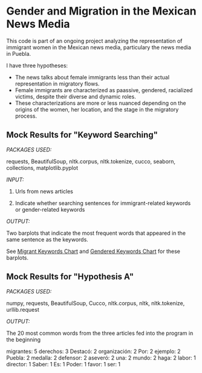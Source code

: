# Gender and Migration in the Mexican News Media

This code is part of an ongoing project analyzing the representation of immigrant women in the Mexican news media, particulary the news media in Puebla. 


I have three hypotheses: 

- The news talks about female immigrants less than their actual representation in migratory flows. 
- Female immigrants are characterized as paassive, gendered, racialized victims, despite their diverse and dynamic roles. 
- These characterizations are more or less nuanced depending on the origins of the women, her location, and the stage in the migratory process. 



## Mock Results for "Keyword Searching"

*PACKAGES USED:* 

requests, BeautifulSoup, nltk.corpus, nltk.tokenize, cucco, seaborn, collections, matplotlib.pyplot


*INPUT:* 

1) Urls from news articles

2) Indicate whether searching sentences for immigrant-related keywords or gender-related keywords


*OUTPUT:*

Two barplots that indicate the most frequent words that appeared in the same sentence as the keywords. 

See [Migrant Keywords Chart](https://github.com/khahnmad/Gender-and-Migration-in-the-Mexican-News-Media/blob/master/Migrant%20Keywords%20Chart.png) and [Gendered Keywords Chart](https://github.com/khahnmad/Gender-and-Migration-in-the-Mexican-News-Media/blob/master/Gendered%20Keywords%20Chart.png) for these barplots. 



## Mock Results for "Hypothesis A"

*PACKAGES USED:*  

numpy, requests, BeautifulSoup, Cucco, nltk.corpus, nltk, nltk.tokenize, urllib.request

*OUTPUT:*

The 20 most common words from the three articles fed into the program in the beginning

migrantes: 5 derechos: 3 Destacó: 2 organización: 2 Por: 2 ejemplo: 2 Puebla: 2 medalla: 2 defensor: 2 aseveró: 2 una: 2 mundo: 2 haga: 2 labor: 1 director: 1 Saber: 1 Es: 1 Poder: 1 favor: 1 ser: 1



